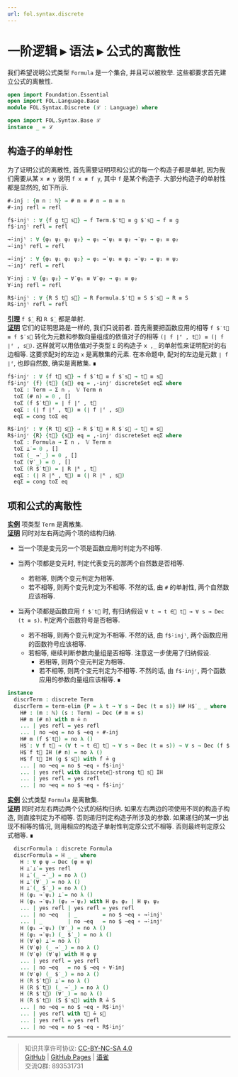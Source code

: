 ```yaml
---
url: fol.syntax.discrete
---
```


# 一阶逻辑 ▸ 语法 ▸ 公式的离散性

我们希望说明公式类型 `Formula` 是一个集合, 并且可以被枚举. 这些都要求首先建立公式的离散性.

```agda
open import Foundation.Essential
open import FOL.Language.Base
module FOL.Syntax.Discrete (ℒ : Language) where

open import FOL.Syntax.Base ℒ
instance _ = ℒ
```

## 构造子的单射性

为了证明公式的离散性, 首先需要证明项和公式的每一个构造子都是单射, 因为我们需要从某 `x ≢ y` 说明 `f x ≢ f y`, 其中 `f` 是某个构造子. 大部分构造子的单射性都是显然的, 如下所示.

```agda
#-inj : {m n : ℕ} → # m ≡ # n → m ≡ n
#-inj refl = refl

f$̇-injˡ : ∀ {f g t⃗ s⃗} → f Term.$̇ t⃗ ≡ g $̇ s⃗ → f ≡ g
f$̇-injˡ refl = refl

→̇-injˡ : ∀ {φ₁ ψ₁ φ₂ ψ₂} → φ₁ →̇ ψ₁ ≡ φ₂ →̇ ψ₂ → φ₁ ≡ φ₂
→̇-injˡ refl = refl

→̇-injʳ : ∀ {φ₁ ψ₁ φ₂ ψ₂} → φ₁ →̇ ψ₁ ≡ φ₂ →̇ ψ₂ → ψ₁ ≡ ψ₂
→̇-injʳ refl = refl

∀̇-inj : ∀ {φ₁ φ₂} → ∀̇ φ₁ ≡ ∀̇ φ₂ → φ₁ ≡ φ₂
∀̇-inj refl = refl

R$̇-injˡ : ∀ {R S t⃗ s⃗} → R Formula.$̇ t⃗ ≡ S $̇ s⃗ → R ≡ S
R$̇-injˡ refl = refl
```

**<u>引理</u>** `f $̇_` 和 `R $̇_` 都是单射.  
**<u>证明</u>** 它们的证明思路是一样的, 我们只说前者. 首先需要把函数应用的相等 `f $̇ t⃗ ≡ f $̇ s⃗` 转化为元数和参数向量组成的依值对子的相等 `(∣ f ∣ᶠ , t⃗) ≡ (∣ f ∣ᶠ , s⃗)`. 这样就可以用依值对子类型 `Σ` 的构造子 `x ,_` 的单射性来证明配对的右边相等. 这要求配对的左边 `x` 是离散集的元素. 在本命题中, 配对的左边是元数 `∣ f ∣ᶠ`, 也即自然数, 确实是离散集. ∎

```agda
f$̇-injʳ : ∀ {f t⃗ s⃗} → f $̇ t⃗ ≡ f $̇ s⃗ → t⃗ ≡ s⃗
f$̇-injʳ {f} {t⃗} {s⃗} eq = ,-injʳ discreteSet eqΣ where
  toΣ : Term → Σ n ， 𝕍 Term n
  toΣ (# n) = 0 , []
  toΣ (f $̇ t⃗) = ∣ f ∣ᶠ , t⃗
  eqΣ : (∣ f ∣ᶠ , t⃗) ≡ (∣ f ∣ᶠ , s⃗)
  eqΣ = cong toΣ eq

R$̇-injʳ : ∀ {R t⃗ s⃗} → R $̇ t⃗ ≡ R $̇ s⃗ → t⃗ ≡ s⃗
R$̇-injʳ {R} {t⃗} {s⃗} eq = ,-injʳ discreteSet eqΣ where
  toΣ : Formula → Σ n ， 𝕍 Term n
  toΣ ⊥̇ = 0 , []
  toΣ (_ →̇ _) = 0 , []
  toΣ (∀̇ _) = 0 , []
  toΣ (R $̇ t⃗) = ∣ R ∣ᴿ , t⃗
  eqΣ : (∣ R ∣ᴿ , t⃗) ≡ (∣ R ∣ᴿ , s⃗)
  eqΣ = cong toΣ eq
```

## 项和公式的离散性

**<u>实例</u>** 项类型 `Term` 是离散集.  
**<u>证明</u>** 同时对左右两边两个项的结构归纳.

- 当一个项是变元另一个项是函数应用时判定为不相等.

- 当两个项都是变元时, 判定代表变元的那两个自然数是否相等.
  - 若相等, 则两个变元判定为相等.
  - 若不相等, 则两个变元判定为不相等. 不然的话, 由 `#` 的单射性, 两个自然数应该相等.

- 当两个项都是函数应用 `f $̇ t⃗` 时, 有归纳假设 `∀ t → t ∈⃗ t⃗ → ∀ s → Dec (t ≡ s)`. 判定两个函数符号是否相等.
  - 若不相等, 则两个变元判定为不相等. 不然的话, 由 `f$̇-injˡ`, 两个函数应用的函数符号应该相等.
  - 若相等, 继续判断参数向量组是否相等. 注意这一步使用了归纳假设.
    - 若相等, 则两个变元判定为相等.
    - 若不相等, 则两个变元判定为不相等. 不然的话, 由 `f$̇-injʳ`, 两个函数应用的参数向量组应该相等. ∎

```agda
instance
  discrTerm : discrete Term
  discrTerm = term-elim {P = λ t → ∀ s → Dec (t ≡ s)} H# H$̇ _ _ where
    H# : (m : ℕ) (s : Term) → Dec (# m ≡ s)
    H# m (# n) with m ≟ n
    ... | yes refl = yes refl
    ... | no ¬eq = no $ ¬eq ∘ #-inj
    H# m (f $̇ t⃗) = no λ ()
    H$̇ : ∀ f t⃗ → (∀ t → t ∈⃗ t⃗ → ∀ s → Dec (t ≡ s)) → ∀ s → Dec (f $̇ t⃗ ≡ s)
    H$̇ f t⃗ IH (# n) = no λ ()
    H$̇ f t⃗ IH (g $̇ s⃗) with f ≟ g
    ... | no ¬eq = no $ ¬eq ∘ f$̇-injˡ
    ... | yes refl with discrete𝕍-strong t⃗ s⃗ IH
    ... | yes refl = yes refl
    ... | no ¬eq = no $ ¬eq ∘ f$̇-injʳ
```

**<u>实例</u>** 公式类型 `Formula` 是离散集.  
**<u>证明</u>** 同时对左右两边两个公式的结构归纳. 如果左右两边的项使用不同的构造子构造, 则直接判定为不相等. 否则递归判定构造子所涉及的参数. 如果递归的某一步出现不相等的情况, 则用相应的构造子单射性判定原公式不相等. 否则最终判定原公式相等. ∎

```agda
  discrFormula : discrete Formula
  discrFormula = H _ _ where
    H : ∀ φ ψ → Dec (φ ≡ ψ)
    H ⊥̇ ⊥̇ = yes refl
    H ⊥̇ (_ →̇ _) = no λ ()
    H ⊥̇ (∀̇ _) = no λ ()
    H ⊥̇ (_ $̇ _) = no λ ()
    H (φ₁ →̇ ψ₁) ⊥̇ = no λ ()
    H (φ₁ →̇ ψ₁) (φ₂ →̇ ψ₂) with H φ₁ φ₂ | H ψ₁ ψ₂
    ... | yes refl | yes refl = yes refl
    ... | no ¬eq   | _        = no $ ¬eq ∘ →̇-injˡ
    ... | _        | no ¬eq   = no $ ¬eq ∘ →̇-injʳ
    H (φ₁ →̇ ψ₁) (∀̇ _) = no λ ()
    H (φ₁ →̇ ψ₁) (_ $̇ _) = no λ ()
    H (∀̇ φ) ⊥̇ = no λ ()
    H (∀̇ φ) (_ →̇ _) = no λ ()
    H (∀̇ φ) (∀̇ ψ) with H φ ψ
    ... | yes refl = yes refl
    ... | no ¬eq   = no $ ¬eq ∘ ∀̇-inj
    H (∀̇ φ) (_ $̇ _) = no λ ()
    H (R $̇ t⃗) ⊥̇ = no λ ()
    H (R $̇ t⃗) (_ →̇ _) = no λ ()
    H (R $̇ t⃗) (∀̇ _) = no λ ()
    H (R $̇ t⃗) (S $̇ s⃗) with R ≟ S
    ... | no ¬eq = no $ ¬eq ∘ R$̇-injˡ
    ... | yes refl with t⃗ ≟ s⃗
    ... | yes refl = yes refl
    ... | no ¬eq = no $ ¬eq ∘ R$̇-injʳ
```

---
> 知识共享许可协议: [CC-BY-NC-SA 4.0](https://creativecommons.org/licenses/by-nc-sa/4.0/deed.zh)  
> [GitHub](https://github.com/choukh/MetaLogic/blob/main/src/FOL/Syntax/Discrete.lagda.md) | [GitHub Pages](https://choukh.github.io/MetaLogic/FOL.Syntax.Discrete.html) | [语雀](https://www.yuque.com/ocau/metalogic/fol.syntax.discrete)  
> 交流Q群: 893531731
